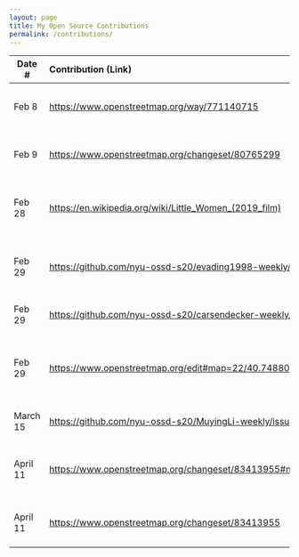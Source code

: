 ```yaml
---
layout: page
title: My Open Source Contributions
permalink: /contributions/
---
```


<!--
Type of the contribution should be "Wikipedia edit", "OpenStreet Map feature", "Documentation", "Course website", "Blog",
"Browse Add-on", etc.

The description should include a brief summary of what you did.

Replace the first row with your own contribution. 

-->



| Date #       | Contribution (Link)  | Type  | Description |
|---|:---|:---|:---|
| Feb 8   | https://www.openstreetmap.org/way/771140715    |     OpenStreetMap| I added a tag of a park in Queens and its address|
| Feb 9| https://www.openstreetmap.org/changeset/80765299 | OpenStreetMap    | I added a tag and location for a school in Queens     |
| Feb 28| https://en.wikipedia.org/wiki/Little_Women_(2019_film)| Wikipidea    | I added details about the movie the page describes |
| Feb 29 | https://github.com/nyu-ossd-s20/evading1998-weekly/issues/3 | GitHub (evading-1989)    |  I opened an issue about wrong dates on his/her blog posts  |
| Feb 29 | https://github.com/nyu-ossd-s20/carsendecker-weekly/issues/1 | GitHub (carsendecker-weekly)    |  I opened an issue for a broken link  |
| Feb 29 | https://www.openstreetmap.org/edit#map=22/40.74880/-73.89241 | OpenStreetMap    |  Added a resturant near my parents house in Queens  |
| March 15 | https://github.com/nyu-ossd-s20/MuyingLi-weekly/issues/2 | GitHub (MuyingLi)    | Opened an issue about a wrong link |
| April 11  | https://www.openstreetmap.org/changeset/83413955#map=13/40.7353/-73.9471 | OpenStreetMap    | Added a resturant in my neighborhood in Queens|
| April 11  | https://www.openstreetmap.org/changeset/83413955 | OpenStreetMap    | The NYU residence hall NYU Laffayette |



